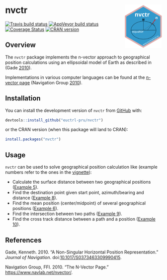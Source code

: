 
<!-- README.md is generated from README.Rmd. Please edit that file -->
nvctr <img src="man/figures/logo.svg" align="right" height="139" />
===================================================================

[![Travis build status](https://travis-ci.org/euctrl-pru/nvctr.svg?branch=master)](https://travis-ci.org/euctrl-pru/nvctr) [![AppVeyor build status](https://ci.appveyor.com/api/projects/status/github/euctrl-pru/nvctr?branch=master&svg=true)](https://ci.appveyor.com/project/euctrl-pru/nvctr) [![Coverage Status](https://codecov.io/gh/euctrl-pru/nvctr/branch/master/graph/badge.svg)](https://codecov.io/gh/euctrl-pru/nvctr) [![CRAN version](https://www.r-pkg.org/badges/version/nvctr)](https://cran.r-project.org/package=nvctr)

Overview
--------

The `nvctr` package implements the n-vector approach to geographical position calculations using an ellipsoidal model of Earth as described in (Gade [2010](#ref-gade_2010)).

Implementations in various computer languages can be found at the [n-vector page](https://www.navlab.net/nvector/) (Navigation Group [2010](#ref-navigationgroupatffi_2010)).

Installation
------------

You can install the development version of `nvctr` from [GitHub](https://github.com/euctrl-pru/nvctr) with:

``` r
devtools::install_github("euctrl-pru/nvctr")
```

or the CRAN version (when this package will land to CRAN):

``` r
install.packages("nvctr")
```

Usage
-----

`nvctr` can be used to solve geographical position calculation like (example numbers refer to the ones in the [vignette](https://nvctr.ansperformance.eu/articles/position-calculations.html "nvctr vignette")):

-   Calculate the surface distance between two geographical positions ([Example 5](https://nvctr.ansperformance.eu/articles/position-calculations.html#example-05 "Example 5: Surface distance")).
-   Find the destination point given start point, azimuth/bearing and distance ([Example 8](https://nvctr.ansperformance.eu/articles/position-calculations.html#example-8-a-and-azimuthdistance-to-b "Example 8: A and azimuth/distance to B")).
-   Find the mean position (center/midpoint) of several geographical positions ([Example 6](https://nvctr.ansperformance.eu/articles/position-calculations.html#example-6-interpolated-position "Example 6: Interpolated position")).
-   Find the intersection between two paths ([Example 9](https://nvctr.ansperformance.eu/articles/position-calculations.html#example-9-intersection-of-two-paths "Example 9: Intersection of two paths")).
-   Find the cross track distance between a path and a position ([Example 10](https://nvctr.ansperformance.eu/articles/position-calculations.html#example-10-cross-track-distance-cross-track-error "Example 10: Cross track distance (cross track error)")).

References
----------

Gade, Kenneth. 2010. “A Non-Singular Horizontal Position Representation.” *Journal of Navigation*. doi:[10.1017/S0373463309990415](https://doi.org/10.1017/S0373463309990415).

Navigation Group, FFI. 2010. “The N-Vector Page.” <https://www.navlab.net/nvector/>.
